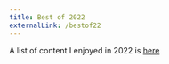 ```yaml
---
title: Best of 2022
externalLink: /bestof22
---
```


A list of content I enjoyed in 2022 is [here](/bestof22)